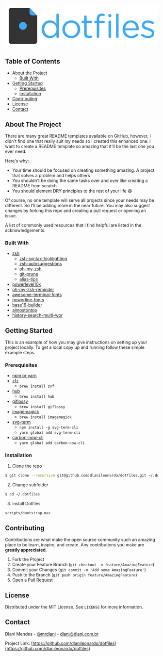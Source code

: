 <!-- PROJECT LOGO -->
<br />
<p align="center">
  <a href="https://github.com/othneildrew/Best-README-Template">
    <img src="docs/logo.png" alt="Logo" width="600px">
  </a>
</p>



<!-- TABLE OF CONTENTS -->
## Table of Contents

* [About the Project](#about-the-project)
  * [Built With](#built-with)
* [Getting Started](#getting-started)
  * [Prerequisites](#prerequisites)
  * [Installation](#installation)
* [Contributing](#contributing)
* [License](#license)
* [Contact](#contact)



<!-- ABOUT THE PROJECT -->
## About The Project

<!-- [![Product Name Screen Shot][product-screenshot]](https://example.com) -->

There are many great README templates available on GitHub, however, I didn't find one that really suit my needs so I created this enhanced one. I want to create a README template so amazing that it'll be the last one you ever need.

Here's why:
* Your time should be focused on creating something amazing. A project that solves a problem and helps others
* You shouldn't be doing the same tasks over and over like creating a README from scratch
* You should element DRY principles to the rest of your life :smile:

Of course, no one template will serve all projects since your needs may be different. So I'll be adding more in the near future. You may also suggest changes by forking this repo and creating a pull request or opening an issue.

A list of commonly used resources that I find helpful are listed in the acknowledgements.

### Built With

* [zsh](https://getbootstrap.com)
  * [zsh-syntax-highlighting](https://github.com/zsh-users/zsh-syntax-highlighting)
  * [zsh-autosuggestions](https://github.com/zsh-users/zsh-autosuggestions)
  * [oh-my-zsh](https://ohmyz.sh/)
  * [git-prune](https://github.com/diazod/git-prune)
  * [alias-tips](https://github.com/djui/alias-tips)
* [powerlevel10k](https://github.com/romkatv/powerlevel10k)
* [oh-my-zsh-reminder](https://github.com/AlexisBRENON/oh-my-zsh-reminder)
* [awesome-terminal-fonts](https://github.com/gabrielelana/awesome-terminal-fonts)
* [powerline-fonts](https://github.com/powerline/fonts)
* [base16-builder](https://github.com/base16-builder/base16-builder)
* [almostontop](https://github.com/Valiev/almostontop)
* [history-search-multi-wor](https://github.com/zdharma/history-search-multi-word)


<!-- GETTING STARTED -->
## Getting Started

This is an example of how you may give instructions on setting up your project locally.
To get a local copy up and running follow these simple example steps.

### Prerequisites

  * [npm or yarn]()
  * [zfz](https://github.com/junegunn/fzf)
    * ```brew install zvf```
  * [hub]()
    * ```brew install hub```
  * [giflossy]()
    * ```brew install giflossy```
  * [imagemagick]()
    * ```brew install imagemagick```
  * [svg-term]()
    * ```npm install -g svg-term-cli```
    * ```yarn global add svg-term-cli```
  * [carbon-now-cli]()
    * ```yarn global add carbon-now-cli```

### Installation

1. Clone the repo
```sh
$ git clone --recursive git@github.com:dlanileonardo/dotfiles.git ~/.dotfiles
```

2. Change subfolder
```sh
$ cd ~/.dotfiles
```

3. Install Dotfiles
```sh
scripts/bootstrap.mac
```

<!-- CONTRIBUTING -->
## Contributing

Contributions are what make the open source community such an amazing place to be learn, inspire, and create. Any contributions you make are **greatly appreciated**.

1. Fork the Project
2. Create your Feature Branch (`git checkout -b feature/AmazingFeature`)
3. Commit your Changes (`git commit -m 'Add some AmazingFeature'`)
4. Push to the Branch (`git push origin feature/AmazingFeature`)
5. Open a Pull Request

<!-- LICENSE -->
## License

Distributed under the MIT License. See `LICENSE` for more information.

<!-- CONTACT -->
## Contact

Dlani Mendes - [@mrdlani](https://twitter.com/mrdlani) - dlani@dlani.com.br

Project Link: [https://github.com/dlanileonardo/dotfiles](https://github.com/dlanileonardo/dotfiles)
